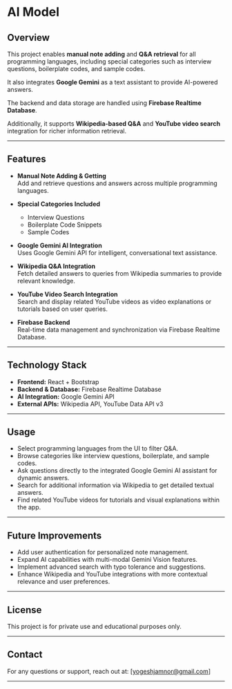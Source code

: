 # AI Model

## Overview

This project enables **manual note adding** and **Q&A retrieval** for all programming languages, including special categories such as interview questions, boilerplate codes, and sample codes.

It also integrates **Google Gemini** as a text assistant to provide AI-powered answers.

The backend and data storage are handled using **Firebase Realtime Database**.

Additionally, it supports **Wikipedia-based Q&A** and **YouTube video search** integration for richer information retrieval.

---

## Features

- **Manual Note Adding & Getting**  
  Add and retrieve questions and answers across multiple programming languages.

- **Special Categories Included**  
  - Interview Questions  
  - Boilerplate Code Snippets  
  - Sample Codes

- **Google Gemini AI Integration**  
  Uses Google Gemini API for intelligent, conversational text assistance.

- **Wikipedia Q&A Integration**  
  Fetch detailed answers to queries from Wikipedia summaries to provide relevant knowledge.

- **YouTube Video Search Integration**  
  Search and display related YouTube videos as video explanations or tutorials based on user queries.

- **Firebase Backend**  
  Real-time data management and synchronization via Firebase Realtime Database.

---

## Technology Stack

- **Frontend:** React + Bootstrap  
- **Backend & Database:** Firebase Realtime Database  
- **AI Integration:** Google Gemini API  
- **External APIs:** Wikipedia API, YouTube Data API v3

---

## Usage

- Select programming languages from the UI to filter Q&A.  
- Browse categories like interview questions, boilerplate, and sample codes.  
- Ask questions directly to the integrated Google Gemini AI assistant for dynamic answers.  
- Search for additional information via Wikipedia to get detailed textual answers.  
- Find related YouTube videos for tutorials and visual explanations within the app.

---

## Future Improvements

- Add user authentication for personalized note management.  
- Expand AI capabilities with multi-modal Gemini Vision features.  
- Implement advanced search with typo tolerance and suggestions.  
- Enhance Wikipedia and YouTube integrations with more contextual relevance and user preferences.

---

## License

This project is for private use and educational purposes only.

---

## Contact

For any questions or support, reach out at: [yogeshjamnor@gmail.com]

---
